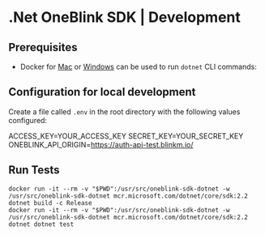 # .Net OneBlink SDK | Development

## Prerequisites

- Docker for [Mac](https://docs.docker.com/docker-for-mac/) or [Windows](https://docs.docker.com/docker-for-windows/) can be used to run `dotnet` CLI commands:

## Configuration for local development

Create a file called `.env` in the root directory with the following values configured:

ACCESS_KEY=YOUR_ACCESS_KEY
SECRET_KEY=YOUR_SECRET_KEY
ONEBLINK_API_ORIGIN=https://auth-api-test.blinkm.io/

## Run Tests

```
docker run -it --rm -v "$PWD":/usr/src/oneblink-sdk-dotnet -w  /usr/src/oneblink-sdk-dotnet mcr.microsoft.com/dotnet/core/sdk:2.2 dotnet build -c Release
docker run -it --rm -v "$PWD":/usr/src/oneblink-sdk-dotnet -w  /usr/src/oneblink-sdk-dotnet mcr.microsoft.com/dotnet/core/sdk:2.2 dotnet dotnet test
```
